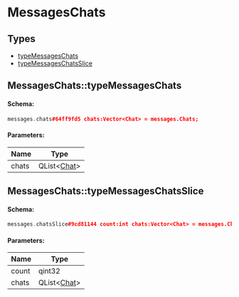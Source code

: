 # MessagesChats

## Types

* [typeMessagesChats](#messageschatstypemessageschats)
* [typeMessagesChatsSlice](#messageschatstypemessageschatsslice)

## MessagesChats::typeMessagesChats

#### Schema:

```c++
messages.chats#64ff9fd5 chats:Vector<Chat> = messages.Chats;
```

#### Parameters:

|Name|Type|
|----|----|
|chats|QList&lt;[Chat](chat.md)&gt;|

## MessagesChats::typeMessagesChatsSlice

#### Schema:

```c++
messages.chatsSlice#9cd81144 count:int chats:Vector<Chat> = messages.Chats;
```

#### Parameters:

|Name|Type|
|----|----|
|count|qint32|
|chats|QList&lt;[Chat](chat.md)&gt;|

